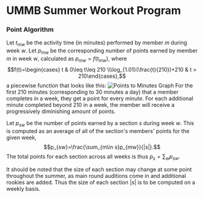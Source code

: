 # UMMB Summer Workout Program

### Point Algorithm

Let $t_{mw}$ be the activity time (in minutes) performed by member $m$ during week $w$. Let $p_{mw}$ be the corresponding number of points earned by member $m$ in week $w$, calculated as $p_{mw}=f(t_{mw})$, where $$f(t)=\begin{cases} t & 0\leq t\leq 210 \\\log_{1.01}(\frac{t}{210})+210 & t > 210\end{cases},$$
a piecewise function that looks like this:
![Points to Minutes Graph](./images/minutes_points_graph.png)
For the first 210 minutes (corresponding to 30 minutes a day) that a member completes in a week, they get a point for every minute. For each additional minute completed beyond 210 in a week, the member will receive a progressively diminishing amount of points.

Let $p_{sw}$ be the number of points earned by a section $s$ during week $w$. This is computed as an average of all of the section's members' points for the given week, $$p_{sw}=\frac{\sum_{m\in s}p_{mw}}{|s|}.$$ The total points for each section across all weeks is thus $p_{s}=\sum_{w}p_{sw}.$

It should be noted that the size of each section may change at some point throughout the summer, as main round auditions come in and additional rookies are added. Thus the size of each section $|s|$ is to be computed on a weekly basis.